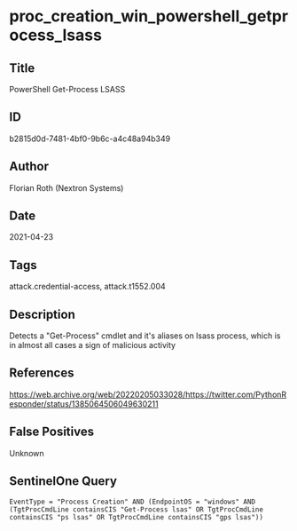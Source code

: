# proc_creation_win_powershell_getprocess_lsass

## Title
PowerShell Get-Process LSASS

## ID
b2815d0d-7481-4bf0-9b6c-a4c48a94b349

## Author
Florian Roth (Nextron Systems)

## Date
2021-04-23

## Tags
attack.credential-access, attack.t1552.004

## Description
Detects a "Get-Process" cmdlet and it's aliases on lsass process, which is in almost all cases a sign of malicious activity

## References
https://web.archive.org/web/20220205033028/https://twitter.com/PythonResponder/status/1385064506049630211

## False Positives
Unknown

## SentinelOne Query
```
EventType = "Process Creation" AND (EndpointOS = "windows" AND (TgtProcCmdLine containsCIS "Get-Process lsas" OR TgtProcCmdLine containsCIS "ps lsas" OR TgtProcCmdLine containsCIS "gps lsas"))

```